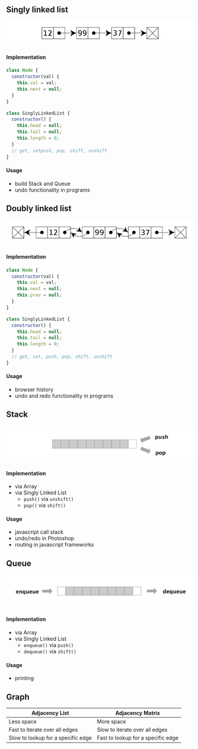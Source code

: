 ## Singly linked list

![](assets/2020-05-02_18h15_59.jpg)

#### Implementation

```js
class Node {
  constructor(val) {
    this.val = val;
    this.next = null;
  }
}
```

```js
class SinglyLinkedList {
  constructor() {
    this.head = null;
    this.tail = null;
    this.length = 0;
  }
  // get, setpush, pop, shift, unshift
}
```

#### Usage

- build Stack and Queue
- undo functionality in programs

## Doubly linked list

![](assets/2020-05-02_18h17_40.jpg)

#### Implementation

```js
class Node {
  constructor(val) {
    this.val = val;
    this.next = null;
    this.prev = null;
  }
}
```

```js
class SinglyLinkedList {
  constructor() {
    this.head = null;
    this.tail = null;
    this.length = 0;
  }
  // get, set, push, pop, shift, unshift
}
```

#### Usage

- browser history
- undo and redo functionality in programs

## Stack

![](assets/stack.jpg)

#### Implementation

- via Array
- via Singly Linked List
  - `push()` via `unshift()`
  - `pop()` via `shift()`


#### Usage

- javascript call stack
- undo/redo in Photoshop
- routing in javascript frameworks

## Queue

![](assets/queue.jpg)

#### Implementation

- via Array
- via Singly Linked List
  - `enqueue()` via `push()`
  - `dequeue()` via `shift()`

#### Usage

- printing

## Graph

| Adjacency List                     | Adjacency Matrix                   |
| ---------------------------------- | ---------------------------------- |
| Less space                         | More space                         |
| Fast to iterate over all edges     | Slow to iterate over all edges     |
| Slow to lookup for a specific edge | Fast to lookup for a specific edge |
